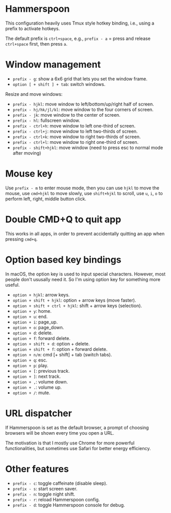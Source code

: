 # Hammerspoon

This configuration heavily uses Tmux style hotkey binding, i.e., using a prefix to activate hotkeys.

The default prefix is `ctrl+space`, e.g., `prefix - a` = press and release `ctrl+space` first, then press `a`.

# Window management
  - `prefix - g`: show a 6x6 grid that lets you set the window frame.
  - `option [ + shift ] + tab`: switch windows.

Resize and move windows:

  - `prefix - hjkl`: move window to left/bottom/up/right half of screen.
  - `prefix - hj/hk/jl/kl`: move window to the four corners of screen.
  - `prefix - jk`: move window to the center of screen.
  - `prefix - hl`: fullscreen window.
  - `prefix - ctrl+h`: move window to left one-third of screen.
  - `prefix - ctrl+j`: move window to left two-thirds of screen.
  - `prefix - ctrl+k`: move window to right two-thirds of screen.
  - `prefix - ctrl+l`: move window to right one-third of screen.
  - `prefix - shift+hjkl`: move window (need to press esc to normal mode after moving)

# Mouse key

Use `prefix - m` to enter mouse mode, then you can use `hjkl` to move the mouse, use `cmd+hjkl` to move slowly, use `shift+hjkl` to scroll, use `u`, `i`, `o` to perform left, right, middle button click.

# Double CMD+Q to quit app

This works in all apps, in order to prevent accidentally quitting an app when pressing `cmd+q`.

# Option based key bindings

In macOS, the option key is used to input special characters. However, most people don't ususally need it. So I'm using option key for something more useful.

  - `option + hjkl`: arrow keys.
  - `option + shift + hjkl`: option + arrow keys (move faster).
  - `option + shift + ctrl + hjkl`: shift + arrow keys (selection).
  - `option + y`: home.
  - `option + u`: end.
  - `option + i`: page_up.
  - `option + o`: page_down.
  - `option + d`: delete.
  - `option + f`: forward delete.
  - `option + shift + d`: option + delete.
  - `option + shift + f`: option + forward delete.
  - `option + n/m`: cmd [+ shift] + tab (switch tabs).
  - `option + q`: esc.
  - `option + p`: play.
  - `option + [`: previous track.
  - `option + ]`: next track.
  - `option + ,`: volume down.
  - `option + .`: volume up.
  - `option + /`: mute.

# URL dispatcher

If Hammerspoon is set as the default browser, a prompt of choosing browsers will be shown every time you open a URL.

The motivation is that I mostly use Chrome for more powerful functionalities, but sometimes use Safari for better energy efficiency.

# Other features

  - `prefix - c`: toggle caffeinate (disable sleep).
  - `prefix - s`: start screen saver.
  - `prefix - n`: toggle night shift.
  - `prefix - r`: reload Hammerspoon config.
  - `prefix - d`: toggle Hammerspoon console for debug.

